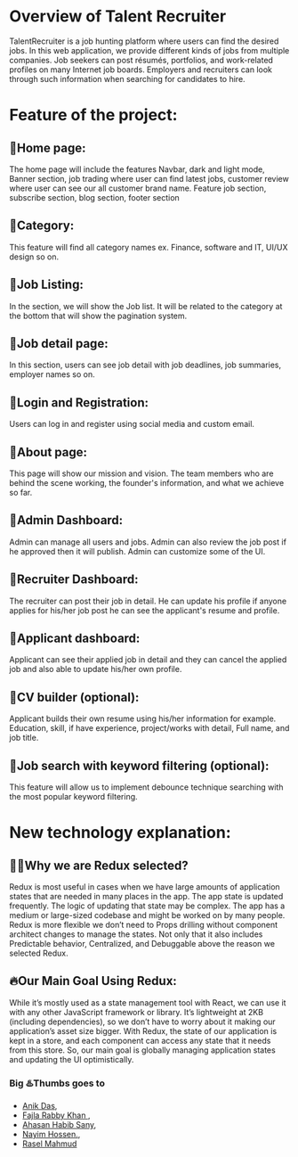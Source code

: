 # Overview of Talent Recruiter

TalentRecruiter is a job hunting platform where users can find the desired jobs. In this web application, we provide different kinds of jobs from multiple companies. Job seekers can post résumés, portfolios, and work-related profiles on many Internet job boards. Employers and recruiters can look through such information when searching for candidates to hire.

# Feature of the project:

## 🚀Home page:

The home page will include the features Navbar, dark and light mode, Banner section, job trading where user can find latest jobs, customer review where user can see our all customer brand name. Feature job section, subscribe section, blog section, footer section

## 🚀Category:

This feature will find all category names ex. Finance, software and IT, UI/UX design so on.

## 🚀Job Listing:

In the section, we will show the Job list. It will be related to the category at the bottom that will show the pagination system.

## 🚀Job detail page:

In this section, users can see job detail with job deadlines, job summaries, employer names so on.

## 🚀Login and Registration:

Users can log in and register using social media and custom email.

## 🚀About page:

This page will show our mission and vision. The team members who are behind the scene working, the founder's information, and what we achieve so far.

## 🚀Admin Dashboard:

Admin can manage all users and jobs. Admin can also review the job post if he approved then it will publish. Admin can customize some of the UI.

## 🚀Recruiter Dashboard:

The recruiter can post their job in detail. He can update his profile if anyone applies for his/her job post he can see the applicant's resume and profile.

## 🚀Applicant dashboard:

Applicant can see their applied job in detail and they can cancel the applied job and also able to update his/her own profile.

## 🚀CV builder (optional):

Applicant builds their own resume using his/her information for example. Education, skill, if have experience, project/works with detail, Full name, and job title.

## 🚀Job search with keyword filtering (optional):

This feature will allow us to implement debounce technique searching with the most popular keyword filtering.

# New technology explanation:

## 🤷‍♂️Why we are Redux selected?

Redux is most useful in cases when we have large amounts of application states that are needed in many places in the app. The app state is updated frequently. The logic of updating that state may be complex. The app has a medium or large-sized codebase and might be worked on by many people. Redux is more flexible we don’t need to Props drilling without component architect changes to manage the states. Not only that it also includes Predictable behavior, Centralized, and Debuggable above the reason we selected Redux.

## 🔥Our Main Goal Using Redux:

While it’s mostly used as a state management tool with React, we can use it with any other JavaScript framework or library. It’s lightweight at 2KB (including dependencies), so we don’t have to worry about it making our application’s asset size bigger.
With Redux, the state of our application is kept in a store, and each component can access any state that it needs from this store. So, our main goal is globally managing application states and updating the UI optimistically.

### Big ♨️Thumbs goes to

- [Anik Das](http://localhost:3000),
- [Fajla Rabby Khan ](http://localhost:3000),
- [Ahasan Habib Sany](http://localhost:3000),
- [Nayim Hossen.](https://github.com/nayimHossen),
- [Rasel Mahmud](https://github.com/raselmahmud22)
